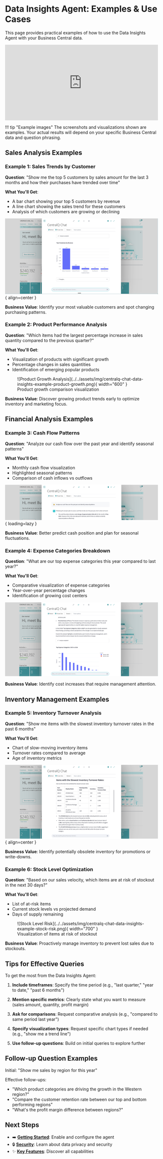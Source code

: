 # Data Insights Agent: Examples & Use Cases

This page provides practical examples of how to use the Data Insights Agent with your Business Central data.

<div style="padding:49.38% 0 0 0;position:relative;"><iframe src="https://player.vimeo.com/video/1085920525?badge=0&amp;autopause=0&amp;player_id=0&amp;app_id=58479" frameborder="0" allow="autoplay; fullscreen; picture-in-picture; clipboard-write; encrypted-media" style="position:absolute;top:0;left:0;width:100%;height:100%;" title="centralq-chat-data-insights-sales-trend-example"></iframe></div><script src="https://player.vimeo.com/api/player.js"></script>

!!! tip "Example images"
    The screenshots and visualizations shown are examples. Your actual results will depend on your specific Business Central data and question phrasing.

## Sales Analysis Examples

### Example 1: Sales Trends by Customer

**Question**: "Show me the top 5 customers by sales amount for the last 3 months and how their purchases have trended over time"

**What You'll Get**:

- A bar chart showing your top 5 customers by revenue
- A line chart showing the sales trend for these customers 
- Analysis of which customers are growing or declining

![Sales Trends by Customer](../../assets/img/centralq-chat-data-insights-example-customer-sales.png){ align=center }

**Business Value**: Identify your most valuable customers and spot changing purchasing patterns.

### Example 2: Product Performance Analysis

**Question**: "Which items had the largest percentage increase in sales quantity compared to the previous quarter?"

**What You'll Get**:

- Visualization of products with significant growth
- Percentage changes in sales quantities
- Identification of emerging popular products

<figure markdown>
  ![Product Growth Analysis](../../assets/img/centralq-chat-data-insights-example-product-growth.png){ width="600" }
  <figcaption>Product growth comparison visualization</figcaption>
</figure>

**Business Value**: Discover growing product trends early to optimize inventory and marketing focus.

## Financial Analysis Examples

### Example 3: Cash Flow Patterns

**Question**: "Analyze our cash flow over the past year and identify seasonal patterns"

**What You'll Get**:

- Monthly cash flow visualization
- Highlighted seasonal patterns
- Comparison of cash inflows vs outflows

![Cash Flow Analysis](../../assets/img/centralq-chat-data-insights-example-cash-flow.png){ loading=lazy }

**Business Value**: Better predict cash position and plan for seasonal fluctuations.

### Example 4: Expense Categories Breakdown

**Question**: "What are our top expense categories this year compared to last year?"

**What You'll Get**:

- Comparative visualization of expense categories
- Year-over-year percentage changes
- Identification of growing cost centers

![Expense Categories](../../assets/img/centralq-chat-data-insights-example-expenses-chart.png)


**Business Value**: Identify cost increases that require management attention.

## Inventory Management Examples

### Example 5: Inventory Turnover Analysis

**Question**: "Show me items with the slowest inventory turnover rates in the past 6 months"

**What You'll Get**:

- Chart of slow-moving inventory items
- Turnover rates compared to average
- Age of inventory metrics

![Inventory Turnover](../../assets/img/centralq-chat-data-insights-example-inventory-turnover.png){ align=center }

**Business Value**: Identify potentially obsolete inventory for promotions or write-downs.

### Example 6: Stock Level Optimization

**Question**: "Based on our sales velocity, which items are at risk of stockout in the next 30 days?"

**What You'll Get**:

- List of at-risk items
- Current stock levels vs projected demand
- Days of supply remaining

<figure markdown>
  ![Stock Level Risk](../../assets/img/centralq-chat-data-insights-example-stock-risk.png){ width="700" }
  <figcaption>Visualization of items at risk of stockout</figcaption>
</figure>

**Business Value**: Proactively manage inventory to prevent lost sales due to stockouts.

## Tips for Effective Queries

To get the most from the Data Insights Agent:

1. **Include timeframes**: Specify the time period (e.g., "last quarter," "year to date," "past 6 months")

2. **Mention specific metrics**: Clearly state what you want to measure (sales amount, quantity, profit margin)

3. **Ask for comparisons**: Request comparative analysis (e.g., "compared to same period last year")

4. **Specify visualization types**: Request specific chart types if needed (e.g., "show me a trend line")

5. **Use follow-up questions**: Build on initial queries to explore further

## Follow-up Question Examples

Initial: "Show me sales by region for this year"

Effective follow-ups:

- "Which product categories are driving the growth in the Western region?"
- "Compare the customer retention rate between our top and bottom performing regions"
- "What's the profit margin difference between regions?"

## Next Steps

- ➡️ **[Getting Started](./getting-started.md)**: Enable and configure the agent
- 🔒 **[Security](./security.md)**: Learn about data privacy and security 
- ✨ **[Key Features](./features.md)**: Discover all capabilities 